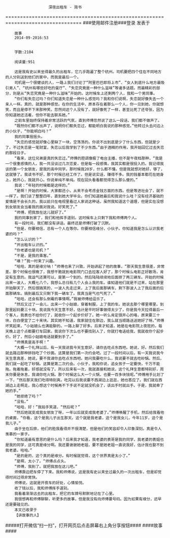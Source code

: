                        深夜出租车 - 简书
================================================================================
###使用邮件注册###登录        发表于


        
        故事
        2014-09-2016:53


        字数:2104

        阅读量:951

        这是我有史以来坐得最久的出租车，它几乎跑遍了整个杭州。司机要把四个住在不同地方的人分别送到他们的家中，而我是最后一个。
        司机是一个很健谈的人，一路上我们讨论了“阿里巴巴即将上市”、“女人到底什么地方最吸引男人”、“杭州有哪些好吃的餐厅”、“失恋究竟是一种什么滋味”等诸多话题。而最精彩的部分，则是从“失恋究竟是一种什么滋味”开始的。这时候车上还剩两个人，我和一个男同事。
        “你们有失恋过吗？你们知道失恋是一种什么感觉吗？我和你们说啊，失恋就好像失去一个亲人一样。真的，就是那种感觉。在你的生活中，原本存在着那么一个人，你一见到她，你就想笑，而且是停不下来那种笑。忽然间这个人没有了，就好像死了一样，甚至比死了还夸张，因为你知道她还活着，但你不能去联系她。”
        之前车里始终保持着非常活跃的气氛，直到师傅忽然说了这么一段话，我们都不做声了。
        “既然你们都不出声了，说明你们都失恋过，都能明白我说的那种感觉。”他转过头去问边上的小伙子，“你能明白吗？”
        我的同事摇摇头。
        “失恋的感觉就好像心里缺了一块，空荡荡的。你说不出到底是少了什么东西，但就是少了。不过失恋是一笔财富，失恋以后我学到了不少东西。”由于酒精的作用，我开始回忆过去失恋的那段日子。
        “看来，这位兄弟是真的失恋过。”师傅的腔调像极了电台主播，但不是午夜档那种，“我是一个很重感情的人。我一共没谈过几次恋爱，但是每一段感情，我其实都是很投入的。我记得我谈的第一个女朋友，是我的高中同学。那时候我20岁，什么都不懂。但是我就想对她好，够了，这就够了。我读书不好，那个时候已经工作了。但是说实话，赚得不多。我的钱基本都花在她身上，她开心，我就开心。你说单纯不单纯。现在回头看看都觉得怎么那么傻的。”
        我说：“年轻的时候都是这样的。”
        “是啊！开始的时候，大家都还小，从来不会考虑金钱方面的东西。但是等进社会了，就不一样了。我们谈了整整四年，直到她大学毕业。你们知道她最后和我说什么哇？没有经济基础的爱情是不会长久的。我以前只在电视里看过人家说这种话，虽然我知道这个道理，但是实在没想到女朋友会当着我的面对我说。好笑死了。”
        “师傅，把我放在这儿就好了。”
        我的同事到家了，我们和他挥手道别。这时候车上只剩下我和师傅两个人。
        有一段时间，我们都没有讲话。最终还是师傅打破了沉默。
        “但是，你要相信，总有一个人在等你。你要相信缘分，小伙子。你知道我是怎么认识我老婆的吗？”
        “怎么认识的？”
        “开出租车认识的。”
        “你老婆也是司机？”
        “不是，是我的乘客。”
        “噢？”我一时来了兴趣。
        “哈哈，真的是缘分呐！”师傅也来了兴致，开始讲起了他的故事，“那天我生意很差，非常差。那个时候也很晚了，我想干脆就到电影院门口去拉客人好了，那个时候么电影正好散场，肯定有生意的。我运气还算可以，是第一个到的。然后陆陆续续地后面排了两三辆车。开始的时候出来一波人，大概七八个。我想么总归有几个人会上我的车。谁知道他们就是不过来，站在那里开始聊天了。然后很搞笑的，一波人先走过来，上了我后面那辆车，剩下那波人上了我后面的后面那辆车。搞到最后又只剩下我一辆车了。我真当是气也气死了。”
        “哈哈，还会有那么倒霉的事情啊。”我被师傅给逗乐了。
        “然后又过了一会儿，出来一个小姑娘，穿着制服，上了我的车。她说去那个哪里哪里。到那里起码要三十块。我说我今天生意不好，估计是平时好事做得太少了，你是我今天拉得最后一个客人，我表也不给你打了，就收你一个起步价好了。她一听么肯定很开心的咯，原来要三十块，白白便宜了二十来块。其实她不知道，我家就住在那边，我么就当顺路送送她好了呀。”师傅坏笑起来，“小姑娘么也满能聊的。一路上聊了好多。后来才知道，她是在电影院上夜班的，每天晚上这个点都要打车回家。我说你下次么也不要找别人了，你就打电话给我，我就收你个起步价。好了，然后小姑娘电话就要到手了。”
        “师傅真是高手啊！”
        “大概一个礼拜以后，有一天我说我今天生意好，请你去吃点东西吧。她说，好。然后我们就去路边那种排挡吃了个炒面。这算是我们第一次约会吧。过了一段时间以后，有一天我说我今天生意真差，她说，要不我请你去吃点东西吧。她问我要吃什么，我说要不就去吃砂锅。然后，我们就一起吃了砂锅。这算是第二次约会。小伙子，我和你说，追女孩子一定要快，千万不能拖。拖着拖着，好感就没有了。所以后来有一次，我就直接和她说，这个礼拜生意都特别好，周末你要是休息，我请你吃火锅。那个时候这么大一个火锅，也要一百多块钱呢。”师傅用手比划了一下，“然后那天我们吃得特别爽。吃完以后我说要不西湖边上逛逛，她也答应了。我们就在西湖边上走啊走，我心想这个时候再不下手说不定就没机会了，该出手时就出手。于是，我就牵了她的手。”
        “她拒绝了吗？”
        “没有。”
        “哈哈，好！”我拍手笑道，“然后呢？”
        “然后她就变成我女朋友了呀，一年以后就变成我老婆了。”师傅唤醒了手机，然后给我看他的桌面，“你看，这个是我儿子出生那天。这个就是我老婆，这个是我女儿，今年11岁，这个是我儿子。”
        由于坐在后排，他们的脸我看得并不很清楚，但是他们的笑容却令人印象深刻。真是令人羡慕的一家子。
        “你知道最有意思的是什么吗？后来我才知道，我老婆的表哥是我的同学，我老婆的表姐也是我的同学，这可真是缘分啊。我还要谢谢她老姐，要不是她老姐一直说我好，估计我也娶不到我老婆。哈哈。”
        “是的是的，这个真的是缘分。有时候就觉得，这个世界真是太小了。”
        ”是啊，太小了。“师傅点点头。
        “师傅，我到了。就把我放在这儿吧。”
        师傅靠边把车停了下来。我和师傅说，这是我有史以来坐过最久的一次出租车，但是却觉得时间过得非常快。
        师傅说，这就是开夜车的好处，心情愉悦。
        收了钱以后，我和师傅挥手道别。
        我看着渐渐远去的出租车，把它的车牌号默默地记在了心里。
        我很想再和师傅聊聊，听更多的故事，但是我没有向师傅要号码。因为如果有缘分，迟早还是要碰见的。
        本文已收录于
        【讲故事的人】
#####打开微信“扫一扫”，打开网页后点击屏幕右上角分享按钮####
        ####故事####
      
